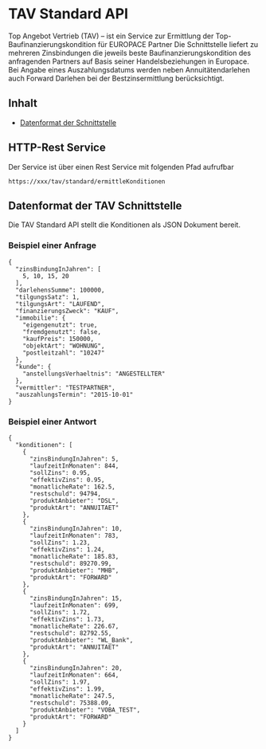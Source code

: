 # TAV Standard API

Top Angebot Vertrieb (TAV) – ist ein Service zur Ermittlung der Top-Baufinanzierungskondition für EUROPACE Partner
Die Schnittstelle liefert zu mehreren Zinsbindungen die jeweils beste Baufinanzierungskondition des anfragenden Partners auf Basis seiner Handelsbeziehungen in Europace.
Bei Angabe eines Auszahlungsdatums werden neben Annuitätendarlehen auch Forward Darlehen bei der Bestzinsermittlung berücksichtigt. 


## Inhalt
* [Datenformat der Schnittstelle](#datenformat-der-tav-schnittstelle)

## HTTP-Rest Service
Der Service ist über einen Rest Service mit folgenden Pfad aufrufbar
```
https://xxx/tav/standard/ermittleKonditionen
```

## Datenformat der TAV Schnittstelle

Die TAV Standard API stellt die Konditionen als JSON Dokument bereit.

### Beispiel einer Anfrage
```
{
  "zinsBindungInJahren": [
    5, 10, 15, 20
  ],
  "darlehensSumme": 100000,
  "tilgungsSatz": 1,
  "tilgungsArt": "LAUFEND",
  "finanzierungsZweck": "KAUF",
  "immobilie": {
    "eigengenutzt": true,
    "fremdgenutzt": false,
    "kaufPreis": 150000,
    "objektArt": "WOHNUNG",
    "postleitzahl": "10247"
  },
  "kunde": {
    "anstellungsVerhaeltnis": "ANGESTELLTER"
  },
  "vermittler": "TESTPARTNER",
  "auszahlungsTermin": "2015-10-01"
}
```
 

### Beispiel einer Antwort
```
{
  "konditionen": [
    {
      "zinsBindungInJahren": 5,
      "laufzeitInMonaten": 844,
      "sollZins": 0.95,
      "effektivZins": 0.95,
      "monatlicheRate": 162.5,
      "restschuld": 94794,
      "produktAnbieter": "DSL",
      "produktArt": "ANNUITAET"
    },
    {
      "zinsBindungInJahren": 10,
      "laufzeitInMonaten": 783,
      "sollZins": 1.23,
      "effektivZins": 1.24,
      "monatlicheRate": 185.83,
      "restschuld": 89270.99,
      "produktAnbieter": "MHB",
      "produktArt": "FORWARD"
    },
    {
      "zinsBindungInJahren": 15,
      "laufzeitInMonaten": 699,
      "sollZins": 1.72,
      "effektivZins": 1.73,
      "monatlicheRate": 226.67,
      "restschuld": 82792.55,
      "produktAnbieter": "WL_Bank",
      "produktArt": "ANNUITAET"
    },
    {
      "zinsBindungInJahren": 20,
      "laufzeitInMonaten": 664,
      "sollZins": 1.97,
      "effektivZins": 1.99,
      "monatlicheRate": 247.5,
      "restschuld": 75388.09,
      "produktAnbieter": "VOBA_TEST",
      "produktArt": "FORWARD"
    }
  ]
}
```

